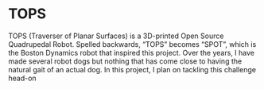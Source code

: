 # TOPS
TOPS (Traverser of Planar Surfaces) is a 3D-printed Open Source Quadrupedal Robot. 
Spelled backwards, “TOPS” becomes “SPOT”, which is the Boston Dynamics robot that inspired this project. 
Over the years, I have made several robot dogs but nothing that has come close to having the natural gait of an actual dog.
In this project, I plan on tackling this challenge head-on
